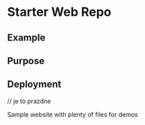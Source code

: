 # Starter Web Repo

## Example

## Purpose

## Deployment

// je to prazdne		 

Sample website with plenty of files for demos